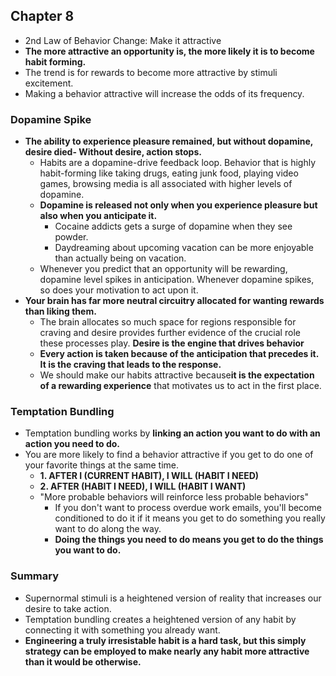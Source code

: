 ## Chapter 8
- 2nd Law of Behavior Change: Make it attractive 
- **The more attractive an opportunity is, the more likely it is to become habit forming.**
- The trend is for rewards to become more attractive by stimuli excitement. 
- Making a behavior attractive will increase the odds of its frequency. 
### Dopamine Spike 
- **The ability to experience pleasure remained, but without dopamine, desire died- Without desire, action stops.**
    - Habits are a dopamine-drive feedback loop. Behavior that is highly habit-forming like taking drugs, eating junk food, playing video games, browsing media is all associated with higher levels of dopamine.
    - **Dopamine is released not only when you experience pleasure but also when you anticipate it.**
        - Cocaine addicts gets a surge of dopamine when they see powder.
        - Daydreaming about upcoming vacation can be more enjoyable than actually being on vacation. 
    - Whenever you predict that an opportunity will be rewarding, dopamine level spikes in anticipation. Whenever dopamine spikes, so does your motivation to act upon it. 
- **Your brain has far more neutral circuitry allocated for wanting rewards than liking them.**
    - The brain allocates so much space for regions responsible for craving and desire provides further evidence of the crucial role these processes play. **Desire is the engine that drives behavior**
    - **Every action is taken because of the anticipation that precedes it. It is the craving that leads to the response.**
    - We should make our habits attractive because**it is the expectation of a rewarding experience** that motivates us to act in the first place.
### Temptation Bundling 
- Temptation bundling works by **linking an action you want to do with an action you need to do.**
- You are more likely to find a behavior attractive if you get to do one of your favorite things at the same time. 
    - **1. AFTER I (CURRENT HABIT), I WILL (HABIT I NEED)**
    - **2. AFTER (HABIT I NEED), I WILL (HABIT I WANT)**
    - "More probable behaviors will reinforce less probable behaviors" 
        - If you don't want to process overdue work emails, you'll become conditioned to do it if it means you get to do something you really want to do along the way. 
        - **Doing the things you need to do means you get to do the things you want to do.**
### Summary
- Supernormal stimuli is a heightened version of reality that increases our desire to take action. 
- Temptation bundling creates a heightened version of any habit by connecting it with something you already want.
- **Engineering a truly irresistable habit is a hard task, but this simply strategy can be employed to make nearly any habit more attractive than it would be otherwise.**
    
